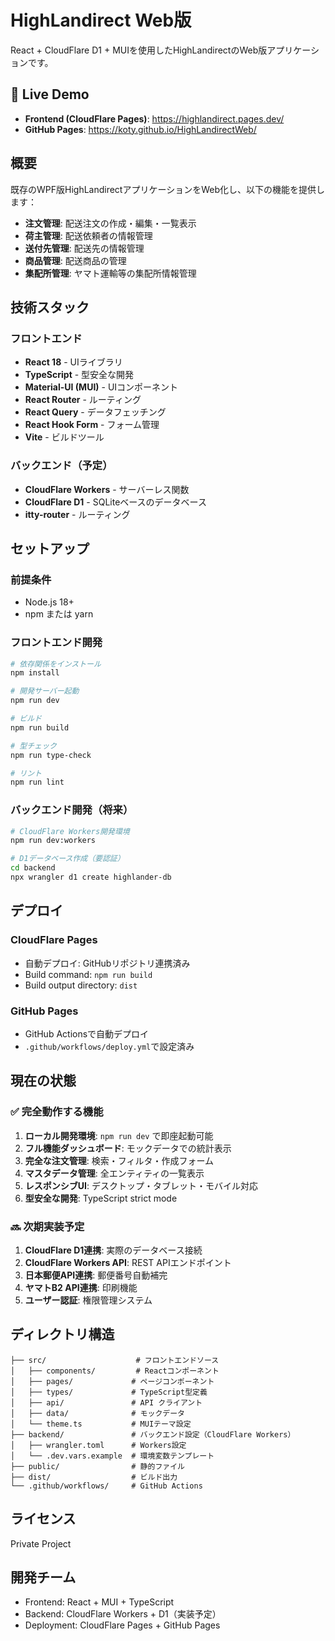 # HighLandirect Web版

React + CloudFlare D1 + MUIを使用したHighLandirectのWeb版アプリケーションです。

## 🚀 Live Demo

- **Frontend (CloudFlare Pages)**: https://highlandirect.pages.dev/
- **GitHub Pages**: https://koty.github.io/HighLandirectWeb/

## 概要

既存のWPF版HighLandirectアプリケーションをWeb化し、以下の機能を提供します：

- **注文管理**: 配送注文の作成・編集・一覧表示
- **荷主管理**: 配送依頼者の情報管理
- **送付先管理**: 配送先の情報管理
- **商品管理**: 配送商品の管理
- **集配所管理**: ヤマト運輸等の集配所情報管理

## 技術スタック

### フロントエンド
- **React 18** - UIライブラリ
- **TypeScript** - 型安全な開発
- **Material-UI (MUI)** - UIコンポーネント
- **React Router** - ルーティング
- **React Query** - データフェッチング
- **React Hook Form** - フォーム管理
- **Vite** - ビルドツール

### バックエンド（予定）
- **CloudFlare Workers** - サーバーレス関数
- **CloudFlare D1** - SQLiteベースのデータベース
- **itty-router** - ルーティング

## セットアップ

### 前提条件
- Node.js 18+
- npm または yarn

### フロントエンド開発

```bash
# 依存関係をインストール
npm install

# 開発サーバー起動
npm run dev

# ビルド
npm run build

# 型チェック
npm run type-check

# リント
npm run lint
```

### バックエンド開発（将来）

```bash
# CloudFlare Workers開発環境
npm run dev:workers

# D1データベース作成（要認証）
cd backend
npx wrangler d1 create highlander-db
```

## デプロイ

### CloudFlare Pages
- 自動デプロイ: GitHubリポジトリ連携済み
- Build command: `npm run build`
- Build output directory: `dist`

### GitHub Pages
- GitHub Actionsで自動デプロイ
- `.github/workflows/deploy.yml`で設定済み

## 現在の状態

### ✅ 完全動作する機能
1. **ローカル開発環境**: `npm run dev` で即座起動可能
2. **フル機能ダッシュボード**: モックデータでの統計表示
3. **完全な注文管理**: 検索・フィルタ・作成フォーム
4. **マスタデータ管理**: 全エンティティの一覧表示
5. **レスポンシブUI**: デスクトップ・タブレット・モバイル対応
6. **型安全な開発**: TypeScript strict mode

### 🔜 次期実装予定
1. **CloudFlare D1連携**: 実際のデータベース接続
2. **CloudFlare Workers API**: REST APIエンドポイント
3. **日本郵便API連携**: 郵便番号自動補完
4. **ヤマトB2 API連携**: 印刷機能
5. **ユーザー認証**: 権限管理システム

## ディレクトリ構造

```
├── src/                    # フロントエンドソース
│   ├── components/         # Reactコンポーネント
│   ├── pages/             # ページコンポーネント
│   ├── types/             # TypeScript型定義
│   ├── api/               # API クライアント
│   ├── data/              # モックデータ
│   └── theme.ts           # MUIテーマ設定
├── backend/               # バックエンド設定（CloudFlare Workers）
│   ├── wrangler.toml      # Workers設定
│   └── .dev.vars.example  # 環境変数テンプレート
├── public/                # 静的ファイル
├── dist/                  # ビルド出力
└── .github/workflows/     # GitHub Actions
```

## ライセンス

Private Project

## 開発チーム

- Frontend: React + MUI + TypeScript
- Backend: CloudFlare Workers + D1（実装予定）
- Deployment: CloudFlare Pages + GitHub Pages